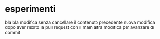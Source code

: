 # esperimenti
bla bla modifica senza cancellare il contenuto precedente
nuova modifica dopo aver risolto la pull request con il main
altra modifica per avanzare di commit
